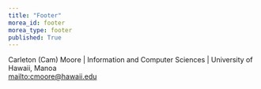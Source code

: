 ```yaml
---
title: "Footer"
morea_id: footer
morea_type: footer
published: True
---
```


Carleton (Cam) Moore | Information and Computer Sciences | University of
Hawaii, Manoa <br>
<mailto:cmoore@hawaii.edu><br>
